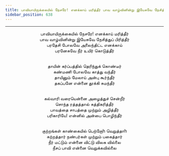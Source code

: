 ```yaml
---
title: பாவியாயிருக்கையில் நேசரே! எனக்காய் மரித்தீர் பாவ வாழ்வினின்று இயேசுவே நேசித்துப் பிரித்தீர்
sidebar_position: 638
---
```


---
<center>
பாவியாயிருக்கையில் நேசரே! எனக்காய் மரித்தீர்<br/>
பாவ வாழ்வினின்று இயேசுவே நேசித்துப் பிரித்தீர்<br/>
பரதேசி போலவே அலைந்திட்ட எனக்காய்<br/>
பரனேசுவே நீர் உயிர் கொடுத்தீர்<br/><br/>

தாயின் கர்ப்பத்தில் தெரிந்துக் கொண்டீர்<br/>
கண்மணி போலவே காத்து வந்தீர்<br/>
தாயினும் மேலாய் அன்பு கூர்ந்தீர்<br/>
தகப்பனே என்னை தூக்கி சுமந்தீர்<br/><br/>

கல்வாரி வரையென்னை அழைத்துச் சென்றீர்<br/>
சொந்த ரத்தத்தால் சுத்திகரித்தீர்<br/>
பாவத்தை சாபத்தை முற்றும் அழித்தீர்<br/>
பரிகாரியே! என்னில் அன்பை பொழிந்தீர்<br/><br/>

குற்றங்கள் காண்கையில் பெற்றோh வெறுத்தாh<br/>
சுற்றத்தார் நண்பர்கள் முற்றும் பகைத்தார்<br/>
நீர் மட்டும் என்னை விட்டு விலக வில்லை<br/>
நீசப் பாவி என்னை வெறுக்கவில்லை
</center>